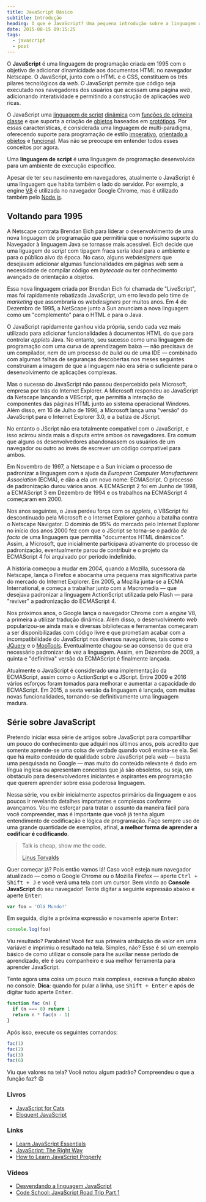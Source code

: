 ```yaml
---
title: JavaScript Básico
subtitle: Introdução
heading: O que é JavaScript? Uma pequena introdução sobre a linguagem que nasceu na web e para a web.
date: 2015-08-15 09:15:25
tags:
  - javascript
  - post
---
```


O **JavaScript** é uma linguagem de programação criada em 1995 com o objetivo de adicionar dinamicidade aos documentos HTML no navegador Netscape. O JavaScript, junto com o HTML e o CSS, constituem os três pilares tecnológicos da *web*. O JavaScript permite que código seja executado nos navegadores dos usuários que acessam uma página *web*, adicionando interatividade e permitindo a construção de aplicações *web* ricas.

O JavaScript uma [linguagem de script](https://en.wikipedia.org/wiki/Scripting_language) [dinâmica](https://en.wikipedia.org/wiki/Dynamic_programming_language) com [funções de primeira classe](https://en.wikipedia.org/wiki/First-class_function) e que suporta a criação de [objetos](https://en.wikipedia.org/wiki/Object-oriented_programming) baseados em [protótipos](https://en.wikipedia.org/wiki/Prototype-based_programming). Por essas características, é considerada uma linguagem de multi-paradigma, oferecendo suporte para programação de estilo [imperativo](https://pt.wikipedia.org/wiki/Programa%C3%A7%C3%A3o_imperativa), [orientado a objetos](https://pt.wikipedia.org/wiki/Orienta%C3%A7%C3%A3o_a_objetos) e [funcional](https://pt.wikipedia.org/wiki/Programa%C3%A7%C3%A3o_funcional). Mas não se preocupe em entender todos esses conceitos por agora.

<aside>
  Uma <strong>linguagem de script</strong> é uma linguagem de programação desenvolvida para um ambiente de execução específico.
</aside>

Apesar de ter seu nascimento em navegadores, atualmente o JavaScript é uma linguagem que habita também o lado do servidor. Por exemplo, a engine [V8](https://developers.google.com/v8/) é utilizada no navegador Google Chrome, mas é utilizado também pelo [Node.js](https://nodejs.org/).

## Voltando para 1995

A Netscape contrata Brendan Eich para liderar o desenvolvimento de uma nova linguagem de programação que permitiria que o novíssimo suporte do Navegador à linguagem Java se tornasse mais acessível. Eich decide que uma liguagem de *script* com tipagem fraca seria ideal para o ambiente e para o público alvo da época. No caso, alguns *webdesigners* que desejavam adicionar algumas funcionalidades em páginas web sem a necessidade de compilar código em *bytecode* ou ter conhecimento avançado de orientação a objetos.

Essa nova linguagem criada por Brendan Eich foi chamada de "LiveScript", mas foi rapidamente rebatizada JavaScript, um erro levado pelo time de *marketing* que assombraria os *webdesigners* por muitos anos. Em 4 de Dezembro de 1995, a NetScape junto a Sun anunciam a nova linguagem como um "complemento" para o HTML e para o Java.

O JavaScript rapidamente ganhou vida própria, sendo cada vez mais utilizado para adicionar funcionalidades à documentos HTML do que para controlar *applets* Java. No entanto, seu sucesso como uma linguagem de programação com uma curva de aprendizagem baixa — não precisava de um compilador, nem de um processo de *build* ou de uma IDE — combinado com algumas falhas de seguranças descobertas nos meses seguintes construíram a imagem de que a linguagem não era séria o suficiente para o desenvolvimento de aplicações complexas.

Mas o sucesso do JavaScript não passou despercebido pela Microsoft, empresa por trás do Internet Explorer. A Microsoft respondeu ao JavaScript da Netscape lançando a VBScript, que permitia a interação de componentes das páginas HTML junto ao sistema operacional Windows. Além disso, em 16 de Julho de 1996, a Microsoft lança uma "versão" do JavaScript para o Internet Explorer 3.0, e a batiza de JScript.

No entanto o JScript não era totalmente compatível com o JavaScript, e isso acirrou ainda mais a disputa entre ambos os navegadores. Era comum que alguns os desenvolvedores abandonassem os usuários de um navegador ou outro ao invés de escrever um código compatível para ambos.

Em Novembro de 1997, a Netscape e a Sun iniciam o processo de  padronizar a linguagem com a ajuda da *European Computer Manufacturers Association* (ECMA), e dão a ela um novo nome: ECMAScript. O processo de padronização durou vários anos. A ECMAScript 2 foi em Junho de 1998, a ECMAScript 3 em Dezembro de 1994 e os trabalhos na ECMAScript 4 começaram em 2000.

Nos anos seguintes, o Java perdeu força com os *applets*, o VBScript foi descontinuado pela Microsoft e o Internet Explorer ganhou a batalha contra o Netscape Navigator. O domínio de 95% do mercado pelo Internet Explorer no início dos anos 2000 fez com que o JScript se torna-se o padrão *de facto* de uma linguagem que permitia "documentos HTML dinâmicos". Assim, a Microsoft, que inicialmente participava ativamente do processo de padronização, eventualmente parou de contribuir e o projeto da ECMAScript 4 foi arquivado por período indefinido.

A história começou a mudar em 2004, quando a Mozilla, sucessora da Netscape, lança o Firefox e abocanha uma pequena mas significativa parte do mercado do Internet Explorer. Em 2005, a Mozilla junta-se a ECMA International, e começa a trabalhar junto com a Macromedia — que desejava padronizar a linguagem ActionScript utilizada pelo Flash — para "reviver" a padronização do ECMAScript 4.

Nos próximos anos, o Google lança o navegador Chrome com a *engine* V8, a primeira a utilizar tradução dinâmica. Além disso, o desenvolvimento *web* popularizou-se ainda mais e diversas bibliotecas e ferramentas começaram a ser disponibilizadas com código livre e que prometiam acabar com a incompatibilidade do JavaScript nos diversos navegadores, tais como o [JQuery](https://jquery.com/) e o [MooTools](https://mootools.net/). Eventualmente chagou-se ao consenso de que era necessário padronizar de vez a linguagem. Assim, em Dezembro de 2009, a quinta e "definitiva" versão da ECMAScript é finalmente lançada.

Atualmente o JavaScript é considerado uma implementação da ECMAScript, assim como o ActionScript e o JScript. Entre 2009 e 2016 vários esforços foram tomados para melhorar e aumentar a capacidade do ECMAScript. Em 2015, a sexta versão da linguagem é lançada, com muitas novas funcionalidades, tornando-se definitivamente uma linguagem madura.

## Série sobre JavaScript

Pretendo iniciar essa série de artigos sobre JavaScript para compartilhar um pouco do conhecimento que adquiri nos últimos anos, pois acredito que somente aprende-se uma coisa de verdade quando você ensina-se ela. Sei que há muito conteúdo de qualidade sobre JavaScript pela *web* — basta uma pesquisada no Google — mas muito do conteúdo relevante é dado em língua inglesa ou apresentam conceitos que já são obsoletos, ou seja, um obstáculo para desenvolvedores iniciantes e aspirantes em programação que querem aprender sobre essa poderosa linguagem.

Nessa série, vou exibir inicialmente aspectos primários da linguagem e aos poucos ir revelando detalhes importantes e complexos conforme avançamos. Vou me esforçar para tratar o assunto da maneira fácil para você compreender, mas é importante que você já tenha algum entendimento de codificação e lógica de programação. Faço sempre uso de uma grande quantidade de exemplos, afinal, **a melhor forma de aprender a codificar é codificando**.

<blockquote cite="http://lkml.org/lkml/2000/8/25/132">
  <p>
    Talk is cheap, show me the code.
  </p>
  <footer>
    <a href="http://lkml.org/lkml/2000/8/25/132">Linus Torvalds</a>
  </footer>
</blockquote>

Quer começar já? Pois então vamos lá! Caso você esteja num navegador atualizado — como o Google Chrome ou o Mozilla Firefox — aperte <kbd><kbd class="key">Ctrl</kbd> + <kbd class="key">Shift</kbd> + <kbd class="key">J</kbd></kbd> e você verá uma tela com um cursor. Bem vindo ao **Console JavaScript** do seu navegador! Tente digitar a seguinte expressão abaixo e aperte <kbd>Enter</kbd>:

```js
var foo = 'Olá Mundo!'
```

Em seguida, digite a próxima expressão e novamente aperte <kbd class="key">Enter</kbd>:

```js
console.log(foo)
```

Viu resultado? Parabéns! Você fez sua primeira atribuição de valor em uma variável e imprimiu o resultado na tela. Simples, não? Esse é só um exemplo básico de como utilizar o console para lhe auxiliar nesse período de aprendizado, ele é seu companheiro e sua melhor ferramenta para aprender JavaScript.

Tente agora uma coisa um pouco mais complexa, escreva a função abaixo no console. **Dica**: quando for pular a linha, use <kbd><kbd class="key">Shift</kbd> + <kbd class="key">Enter</kbd></kbd> e após de digitar tudo aperte <kbd class="key">Enter</kbd>.

```js
function fac (n) {
  if (n === 0) return 1
  return n * fac(n - 1)
}
```

Após isso, execute os seguintes comandos:

```js
fac(1)
fac(2)
fac(3)
fac(6)
```

Viu que valores na tela? Você notou algum padrão? Compreendeu o que a função faz? 😄

### Livros

- [JavaScript for Cats](http://jsforcats.com/)
- [Eloquent JavaScript](http://eloquentjavascript.net/)

### Links

- [Learn JavaScript Essentials](https://medium.com/javascript-scene/learn-javascript-b631a4af11f2)
- [JavaScript: The Right Way](http://jstherightway.org/)
- [How to Learn JavaScript Properly](http://javascriptissexy.com/how-to-learn-javascript-properly/)

### Vídeos

- [Desvendando a linguagem JavaScript](https://www.youtube.com/playlist?list=PLQCmSnNFVYnT1-oeDOSBnt164802rkegc)
- [Code School: JavaScript Road Trip Part 1](https://www.codeschool.com/courses/javascript-road-trip-part-1)
